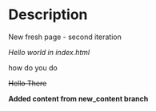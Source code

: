 # Description

New fresh page - second iteration<br>

*Hello world in index.html*

how do you do 

~~Hello There~~

**Added content from new_content branch**

